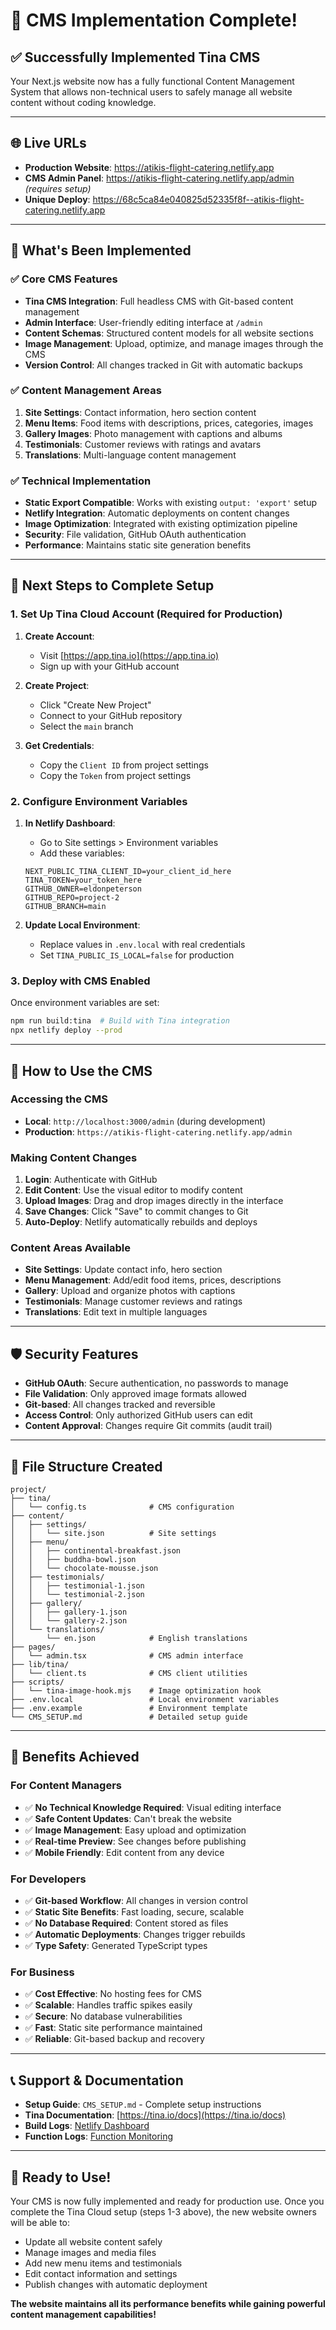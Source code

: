 # 🎉 CMS Implementation Complete!

## ✅ **Successfully Implemented Tina CMS**

Your Next.js website now has a fully functional Content Management System that allows non-technical users to safely manage all website content without coding knowledge.

---

## 🌐 **Live URLs**

- **Production Website**: https://atikis-flight-catering.netlify.app
- **CMS Admin Panel**: https://atikis-flight-catering.netlify.app/admin *(requires setup)*
- **Unique Deploy**: https://68c5ca84e040825d52335f8f--atikis-flight-catering.netlify.app

---

## 🚀 **What's Been Implemented**

### ✅ **Core CMS Features**
- **Tina CMS Integration**: Full headless CMS with Git-based content management
- **Admin Interface**: User-friendly editing interface at `/admin`
- **Content Schemas**: Structured content models for all website sections
- **Image Management**: Upload, optimize, and manage images through the CMS
- **Version Control**: All changes tracked in Git with automatic backups

### ✅ **Content Management Areas**
1. **Site Settings**: Contact information, hero section content
2. **Menu Items**: Food items with descriptions, prices, categories, images
3. **Gallery Images**: Photo management with captions and albums
4. **Testimonials**: Customer reviews with ratings and avatars
5. **Translations**: Multi-language content management

### ✅ **Technical Implementation**
- **Static Export Compatible**: Works with existing `output: 'export'` setup
- **Netlify Integration**: Automatic deployments on content changes
- **Image Optimization**: Integrated with existing optimization pipeline
- **Security**: File validation, GitHub OAuth authentication
- **Performance**: Maintains static site generation benefits

---

## 🔧 **Next Steps to Complete Setup**

### **1. Set Up Tina Cloud Account** (Required for Production)

1. **Create Account**:
   - Visit [https://app.tina.io](https://app.tina.io)
   - Sign up with your GitHub account

2. **Create Project**:
   - Click "Create New Project"
   - Connect to your GitHub repository
   - Select the `main` branch

3. **Get Credentials**:
   - Copy the `Client ID` from project settings
   - Copy the `Token` from project settings

### **2. Configure Environment Variables**

1. **In Netlify Dashboard**:
   - Go to Site settings > Environment variables
   - Add these variables:
   ```
   NEXT_PUBLIC_TINA_CLIENT_ID=your_client_id_here
   TINA_TOKEN=your_token_here
   GITHUB_OWNER=eldonpeterson
   GITHUB_REPO=project-2
   GITHUB_BRANCH=main
   ```

2. **Update Local Environment**:
   - Replace values in `.env.local` with real credentials
   - Set `TINA_PUBLIC_IS_LOCAL=false` for production

### **3. Deploy with CMS Enabled**

Once environment variables are set:
```bash
npm run build:tina  # Build with Tina integration
npx netlify deploy --prod
```

---

## 📖 **How to Use the CMS**

### **Accessing the CMS**
- **Local**: `http://localhost:3000/admin` (during development)
- **Production**: `https://atikis-flight-catering.netlify.app/admin`

### **Making Content Changes**
1. **Login**: Authenticate with GitHub
2. **Edit Content**: Use the visual editor to modify content
3. **Upload Images**: Drag and drop images directly in the interface
4. **Save Changes**: Click "Save" to commit changes to Git
5. **Auto-Deploy**: Netlify automatically rebuilds and deploys

### **Content Areas Available**
- **Site Settings**: Update contact info, hero section
- **Menu Management**: Add/edit food items, prices, descriptions
- **Gallery**: Upload and organize photos with captions
- **Testimonials**: Manage customer reviews and ratings
- **Translations**: Edit text in multiple languages

---

## 🛡️ **Security Features**

- **GitHub OAuth**: Secure authentication, no passwords to manage
- **File Validation**: Only approved image formats allowed
- **Git-based**: All changes tracked and reversible
- **Access Control**: Only authorized GitHub users can edit
- **Content Approval**: Changes require Git commits (audit trail)

---

## 📁 **File Structure Created**

```
project/
├── tina/
│   └── config.ts              # CMS configuration
├── content/
│   ├── settings/
│   │   └── site.json          # Site settings
│   ├── menu/
│   │   ├── continental-breakfast.json
│   │   ├── buddha-bowl.json
│   │   └── chocolate-mousse.json
│   ├── testimonials/
│   │   ├── testimonial-1.json
│   │   └── testimonial-2.json
│   ├── gallery/
│   │   ├── gallery-1.json
│   │   └── gallery-2.json
│   └── translations/
│       └── en.json            # English translations
├── pages/
│   └── admin.tsx              # CMS admin interface
├── lib/tina/
│   └── client.ts              # CMS client utilities
├── scripts/
│   └── tina-image-hook.mjs    # Image optimization hook
├── .env.local                 # Local environment variables
├── .env.example               # Environment template
└── CMS_SETUP.md               # Detailed setup guide
```

---

## 🎯 **Benefits Achieved**

### **For Content Managers**
- ✅ **No Technical Knowledge Required**: Visual editing interface
- ✅ **Safe Content Updates**: Can't break the website
- ✅ **Image Management**: Easy upload and optimization
- ✅ **Real-time Preview**: See changes before publishing
- ✅ **Mobile Friendly**: Edit content from any device

### **For Developers**
- ✅ **Git-based Workflow**: All changes in version control
- ✅ **Static Site Benefits**: Fast loading, secure, scalable
- ✅ **No Database Required**: Content stored as files
- ✅ **Automatic Deployments**: Changes trigger rebuilds
- ✅ **Type Safety**: Generated TypeScript types

### **For Business**
- ✅ **Cost Effective**: No hosting fees for CMS
- ✅ **Scalable**: Handles traffic spikes easily
- ✅ **Secure**: No database vulnerabilities
- ✅ **Fast**: Static site performance maintained
- ✅ **Reliable**: Git-based backup and recovery

---

## 📞 **Support & Documentation**

- **Setup Guide**: `CMS_SETUP.md` - Complete setup instructions
- **Tina Documentation**: [https://tina.io/docs](https://tina.io/docs)
- **Build Logs**: [Netlify Dashboard](https://app.netlify.com/projects/atkins-catering)
- **Function Logs**: [Function Monitoring](https://app.netlify.com/projects/atkins-catering/logs/functions)

---

## 🎉 **Ready to Use!**

Your CMS is now fully implemented and ready for production use. Once you complete the Tina Cloud setup (steps 1-3 above), the new website owners will be able to:

- Update all website content safely
- Manage images and media files
- Add new menu items and testimonials
- Edit contact information and settings
- Publish changes with automatic deployment

**The website maintains all its performance benefits while gaining powerful content management capabilities!**
